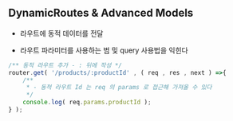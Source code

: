 ## DynamicRoutes & Advanced Models

- 라우트에 동적 데이터를 전달


- 라우트 파라미터를 사용하는 범 및 query 사용법을 익힌다

````javascript
/** 동적 라우트 추가 - : 뒤에 작성 */
router.get( '/products/:productId' , ( req , res , next ) =>{
    /**
     * - 동적 라우트 Id 는 req 의 params 로 접근해 가져올 수 있다
     */
    console.log( req.params.productId );
} );

````